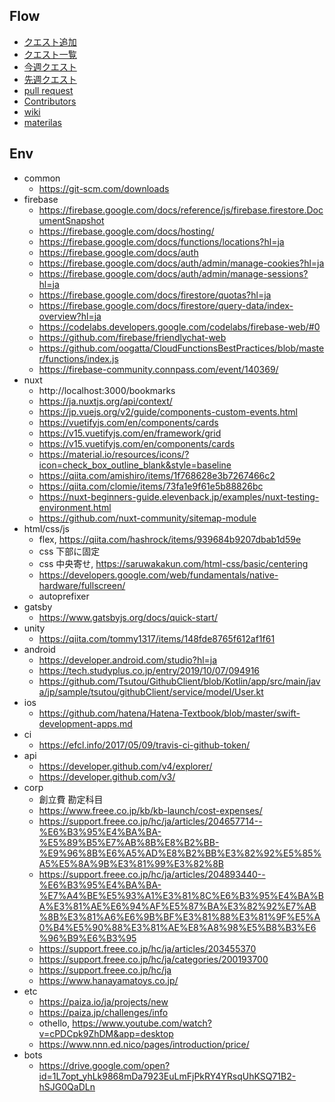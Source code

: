 ## Flow

- [クエスト追加](https://itomakiweb.com/next/newQuest)
- [クエスト一覧](https://github.com/itomakiweb-corp/next/projects/1)
- [今週クエスト](https://github.com/itomakiweb-corp/next/milestones)
- [先週クエスト](https://github.com/itomakiweb-corp/next/milestones?state=closed)
- [pull request](https://github.com/itomakiweb-corp/next/pulls)
- [Contributors](https://github.com/itomakiweb-corp/next/graphs/contributors)
- [wiki](https://github.com/itomakiweb-corp/next/wiki)
- [materilas](https://github.com/itomakiweb-corp/dev/tree/master/materials)

## Env

- common
    - https://git-scm.com/downloads
- firebase
    - https://firebase.google.com/docs/reference/js/firebase.firestore.DocumentSnapshot
    - https://firebase.google.com/docs/hosting/
    - https://firebase.google.com/docs/functions/locations?hl=ja
    - https://firebase.google.com/docs/auth
    - https://firebase.google.com/docs/auth/admin/manage-cookies?hl=ja
    - https://firebase.google.com/docs/auth/admin/manage-sessions?hl=ja
    - https://firebase.google.com/docs/firestore/quotas?hl=ja
    - https://firebase.google.com/docs/firestore/query-data/index-overview?hl=ja
    - https://codelabs.developers.google.com/codelabs/firebase-web/#0
    - https://github.com/firebase/friendlychat-web
    - https://github.com/oogatta/CloudFunctionsBestPractices/blob/master/functions/index.js
    - https://firebase-community.connpass.com/event/140369/
- nuxt
    - http://localhost:3000/bookmarks
    - https://ja.nuxtjs.org/api/context/
    - https://jp.vuejs.org/v2/guide/components-custom-events.html
    - https://vuetifyjs.com/en/components/cards
    - https://v15.vuetifyjs.com/en/framework/grid
    - https://v15.vuetifyjs.com/en/components/cards
    - https://material.io/resources/icons/?icon=check_box_outline_blank&style=baseline
    - https://qiita.com/amishiro/items/1f768628e3b7267466c2
    - https://qiita.com/clomie/items/73fa1e9f61e5b88826bc
    - https://nuxt-beginners-guide.elevenback.jp/examples/nuxt-testing-environment.html
    - https://github.com/nuxt-community/sitemap-module
- html/css/js
    - flex, https://qiita.com/hashrock/items/939684b9207dbab1d59e
    - css 下部に固定
    - css 中央寄せ, https://saruwakakun.com/html-css/basic/centering
    - https://developers.google.com/web/fundamentals/native-hardware/fullscreen/
    - autoprefixer
- gatsby
    - https://www.gatsbyjs.org/docs/quick-start/
- unity
    - https://qiita.com/tommy1317/items/148fde8765f612af1f61
- android
    - https://developer.android.com/studio?hl=ja
    - https://tech.studyplus.co.jp/entry/2019/10/07/094916
    - https://github.com/Tsutou/GithubClient/blob/Kotlin/app/src/main/java/jp/sample/tsutou/githubClient/service/model/User.kt
- ios
    - https://github.com/hatena/Hatena-Textbook/blob/master/swift-development-apps.md
- ci
    - https://efcl.info/2017/05/09/travis-ci-github-token/
- api
    - https://developer.github.com/v4/explorer/
    - https://developer.github.com/v3/
- corp
    - 創立費 勘定科目
    - https://www.freee.co.jp/kb/kb-launch/cost-expenses/
    - https://support.freee.co.jp/hc/ja/articles/204657714--%E6%B3%95%E4%BA%BA-%E5%89%B5%E7%AB%8B%E8%B2%BB-%E9%96%8B%E6%A5%AD%E8%B2%BB%E3%82%92%E5%85%A5%E5%8A%9B%E3%81%99%E3%82%8B
    - https://support.freee.co.jp/hc/ja/articles/204893440--%E6%B3%95%E4%BA%BA-%E7%A4%BE%E5%93%A1%E3%81%8C%E6%B3%95%E4%BA%BA%E3%81%AE%E6%94%AF%E5%87%BA%E3%82%92%E7%AB%8B%E3%81%A6%E6%9B%BF%E3%81%88%E3%81%9F%E5%A0%B4%E5%90%88%E3%81%AE%E8%A8%98%E5%B8%B3%E6%96%B9%E6%B3%95
    - https://support.freee.co.jp/hc/ja/articles/203455370
    - https://support.freee.co.jp/hc/ja/categories/200193700
    - https://support.freee.co.jp/hc/ja
    - https://www.hanayamatoys.co.jp/
- etc
    - https://paiza.io/ja/projects/new
    - https://paiza.jp/challenges/info
    - othello, https://www.youtube.com/watch?v=cPDCpk9ZhDM&app=desktop
    - https://www.nnn.ed.nico/pages/introduction/price/
- bots
    - https://drive.google.com/open?id=1L7opt_yhLk9868mDa7923EuLmFjPkRY4YRsqUhKSQ71B2-hSJG0QaDLn
